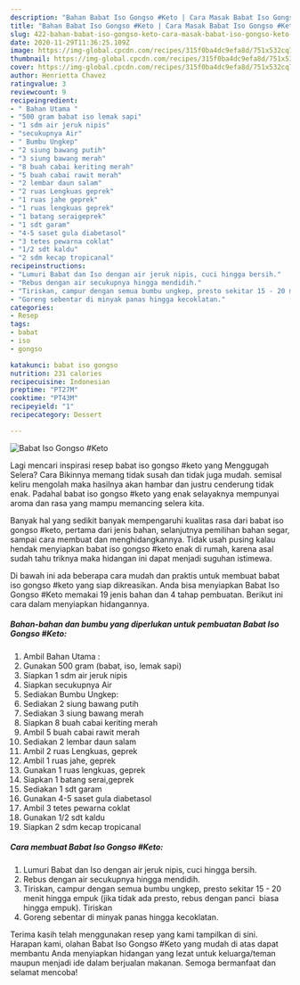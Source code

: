 ```yaml
---
description: "Bahan Babat Iso Gongso #Keto | Cara Masak Babat Iso Gongso #Keto Yang Lezat"
title: "Bahan Babat Iso Gongso #Keto | Cara Masak Babat Iso Gongso #Keto Yang Lezat"
slug: 422-bahan-babat-iso-gongso-keto-cara-masak-babat-iso-gongso-keto-yang-lezat
date: 2020-11-29T11:36:25.109Z
image: https://img-global.cpcdn.com/recipes/315f0ba4dc9efa8d/751x532cq70/babat-iso-gongso-keto-foto-resep-utama.jpg
thumbnail: https://img-global.cpcdn.com/recipes/315f0ba4dc9efa8d/751x532cq70/babat-iso-gongso-keto-foto-resep-utama.jpg
cover: https://img-global.cpcdn.com/recipes/315f0ba4dc9efa8d/751x532cq70/babat-iso-gongso-keto-foto-resep-utama.jpg
author: Henrietta Chavez
ratingvalue: 3
reviewcount: 9
recipeingredient:
- " Bahan Utama "
- "500 gram babat iso lemak sapi"
- "1 sdm air jeruk nipis"
- "secukupnya Air"
- " Bumbu Ungkep"
- "2 siung bawang putih"
- "3 siung bawang merah"
- "8 buah cabai keriting merah"
- "5 buah cabai rawit merah"
- "2 lembar daun salam"
- "2 ruas Lengkuas geprek"
- "1 ruas jahe geprek"
- "1 ruas lengkuas geprek"
- "1 batang seraigeprek"
- "1 sdt garam"
- "4-5 saset gula diabetasol"
- "3 tetes pewarna coklat"
- "1/2 sdt kaldu"
- "2 sdm kecap tropicanal"
recipeinstructions:
- "Lumuri Babat dan Iso dengan air jeruk nipis, cuci hingga bersih."
- "Rebus dengan air secukupnya hingga mendidih."
- "Tiriskan, campur dengan semua bumbu ungkep, presto sekitar 15 - 20 menit hingga empuk (jika tidak ada presto, rebus dengan panci  biasa hingga empuk). Tiriskan"
- "Goreng sebentar di minyak panas hingga kecoklatan."
categories:
- Resep
tags:
- babat
- iso
- gongso

katakunci: babat iso gongso 
nutrition: 231 calories
recipecuisine: Indonesian
preptime: "PT27M"
cooktime: "PT43M"
recipeyield: "1"
recipecategory: Dessert

---
```



![Babat Iso Gongso #Keto](https://img-global.cpcdn.com/recipes/315f0ba4dc9efa8d/751x532cq70/babat-iso-gongso-keto-foto-resep-utama.jpg)

Lagi mencari inspirasi resep babat iso gongso #keto yang Menggugah Selera? Cara Bikinnya memang tidak susah dan tidak juga mudah. semisal keliru mengolah maka hasilnya akan hambar dan justru cenderung tidak enak. Padahal babat iso gongso #keto yang enak selayaknya mempunyai aroma dan rasa yang mampu memancing selera kita.

Banyak hal yang sedikit banyak mempengaruhi kualitas rasa dari babat iso gongso #keto, pertama dari jenis bahan, selanjutnya pemilihan bahan segar, sampai cara membuat dan menghidangkannya. Tidak usah pusing kalau hendak menyiapkan babat iso gongso #keto enak di rumah, karena asal sudah tahu triknya maka hidangan ini dapat menjadi suguhan istimewa.




Di bawah ini ada beberapa cara mudah dan praktis untuk membuat babat iso gongso #keto yang siap dikreasikan. Anda bisa menyiapkan Babat Iso Gongso #Keto memakai 19 jenis bahan dan 4 tahap pembuatan. Berikut ini cara dalam menyiapkan hidangannya.

<!--inarticleads1-->

##### Bahan-bahan dan bumbu yang diperlukan untuk pembuatan Babat Iso Gongso #Keto:

1. Ambil  Bahan Utama :
1. Gunakan 500 gram (babat, iso, lemak sapi)
1. Siapkan 1 sdm air jeruk nipis
1. Siapkan secukupnya Air
1. Sediakan  Bumbu Ungkep:
1. Sediakan 2 siung bawang putih
1. Sediakan 3 siung bawang merah
1. Siapkan 8 buah cabai keriting merah
1. Ambil 5 buah cabai rawit merah
1. Sediakan 2 lembar daun salam
1. Ambil 2 ruas Lengkuas, geprek
1. Ambil 1 ruas jahe, geprek
1. Gunakan 1 ruas lengkuas, geprek
1. Siapkan 1 batang serai,geprek
1. Sediakan 1 sdt garam
1. Gunakan 4-5 saset gula diabetasol
1. Ambil 3 tetes pewarna coklat
1. Gunakan 1/2 sdt kaldu
1. Siapkan 2 sdm kecap tropicanal




<!--inarticleads2-->

##### Cara membuat Babat Iso Gongso #Keto:

1. Lumuri Babat dan Iso dengan air jeruk nipis, cuci hingga bersih.
1. Rebus dengan air secukupnya hingga mendidih.
1. Tiriskan, campur dengan semua bumbu ungkep, presto sekitar 15 - 20 menit hingga empuk (jika tidak ada presto, rebus dengan panci  biasa hingga empuk). Tiriskan
1. Goreng sebentar di minyak panas hingga kecoklatan.




Terima kasih telah menggunakan resep yang kami tampilkan di sini. Harapan kami, olahan Babat Iso Gongso #Keto yang mudah di atas dapat membantu Anda menyiapkan hidangan yang lezat untuk keluarga/teman maupun menjadi ide dalam berjualan makanan. Semoga bermanfaat dan selamat mencoba!
